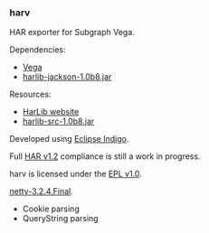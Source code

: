 ### harv
HAR exporter for Subgraph Vega.

Dependencies:

* [Vega](https://github.com/subgraph/Vega)
* [harlib-jackson-1.0b8.jar](http://downloads.sourceforge.net/project/benchlab/HarLib/1.0b8/harlib-jackson-1.0b8.jar)

Resources:

* [HarLib website](https://sites.google.com/site/frogthinkerorg/projects/harlib)
* [harlib-src-1.0b8.jar](http://sourceforge.net/projects/benchlab/files/HarLib/1.0b8/harlib-src-1.0b8.jar/download)

Developed using [Eclipse Indigo](http://www.eclipse.org/downloads/).

Full [HAR v1.2](http://www.softwareishard.com/blog/har-12-spec) compliance is still a work in progress.

harv is licensed under the [EPL v1.0](http://www.eclipse.org/legal/epl-v10.html).

[netty-3.2.4.Final](https://github.com/netty/netty).
* Cookie parsing 
* QueryString parsing
